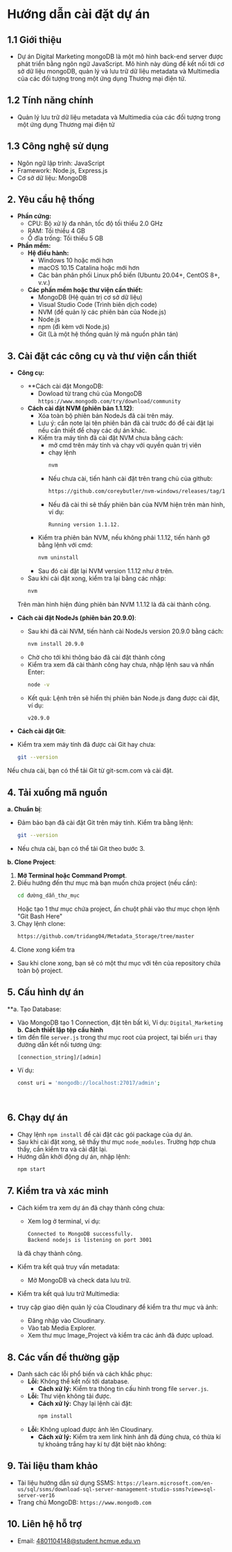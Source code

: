# **Hướng dẫn cài đặt dự án**

## **1.1 Giới thiệu**
- Dự án Digital Marketing mongoDB là một mô hình back-end server được phát triển bằng ngôn ngữ JavaScript.
  Mô hình này dùng để kết nối tới cơ sở dữ liệu mongoDB, quản lý và lưu trữ dữ liệu metadata và Multimedia của các đối tượng trong một ứng dụng Thương mại điện tử.
## **1.2 Tính năng chính**
- Quản lý lưu trữ dữ liệu metadata và Multimedia của các đối tượng trong một ứng dụng Thương mại điện tử

## **1.3 Công nghệ sử dụng**
- Ngôn ngữ lập trình: JavaScript
- Framework: Node.js, Express.js
- Cơ sở dữ liệu: MongoDB

## **2. Yêu cầu hệ thống**
- **Phần cứng:**
  - CPU: Bộ xử lý đa nhân, tốc độ tối thiểu 2.0 GHz
  - RAM: Tối thiểu 4 GB
  - Ổ đĩa trống: Tối thiểu 5 GB
- **Phần mềm:**
  - **Hệ điều hành:**
    - Windows 10 hoặc mới hơn
    - macOS 10.15 Catalina hoặc mới hơn
    - Các bản phân phối Linux phổ biến (Ubuntu 20.04+, CentOS 8+, v.v.)
  - **Các phần mềm hoặc thư viện cần thiết:**
    - MongoDB (Hệ quản trị cơ sở dữ liệu)
    - Visual Studio Code (Trình biên dịch code)
    - NVM (để quản lý các phiên bản của Node.js)
    - Node.js
    - npm (đi kèm với Node.js)
    - Git (Là một hệ thống quản lý mã nguồn phân tán)
## **3. Cài đặt các công cụ và thư viện cần thiết**

- **Công cụ:**
  - **Cách cài đặt MongoDB:
    - Dowload từ trang chủ của MongoDB `https://www.mongodb.com/try/download/community`
  - **Cách cài đặt NVM (phiên bản 1.1.12)**:
    - Xóa toàn bộ phiên bản NodeJs đã cài trên máy.
    - Lưu ý: cần note lại tên phiên bản đã cài trước đó để cài đặt lại nếu cần thiết để chạy các dự án khác.
    - Kiểm tra máy tính đã cài đặt NVM chưa bằng cách:
      - mở cmd trên máy tính và chạy với quyền quản trị viên
      - chạy lệnh
         ```bash
        nvm
      - Nếu chưa cài, tiến hành cài đặt trên trang chủ của github:
         ```bash
        https://github.com/coreybutler/nvm-windows/releases/tag/1.1.12
      - Nếu đã cài thì sẽ thấy phiên bản của NVM hiện trên màn hình,
        ví dụ:
        ```env
        Running version 1.1.12.
    - Kiểm tra phiên bản NVM, nếu không phải 1.1.12, tiến hành gỡ bằng lệnh với cmd:
         ```bash
        nvm uninstall
    - Sau đó cài đặt lại NVM version 1.1.12 như ở trên.
  - Sau khi cài đặt xong, kiểm tra lại bằng các nhập:
    ```bash
    nvm
  Trên màn hình hiện đúng phiên bản NVM 1.1.12 là đã cài thành công.

  
 - **Cách cài đặt NodeJs (phiên bản 20.9.0)**:
    - Sau khi đã cài NVM, tiến hành cài NodeJs version 20.9.0 bằng cách:
      ```bash
      nvm install 20.9.0

    - Chờ cho tới khi thông báo đã cài đặt thành công
    - Kiểm tra xem đã cài thành công hay chưa, nhập lệnh sau và nhấn Enter:
      ```bash
      node -v
    - Kết quả: Lệnh trên sẽ hiển thị phiên bản Node.js đang được cài đặt, ví dụ:
      ```bash
      v20.9.0
- **Cách cài đặt Git**:
- Kiểm tra xem máy tính đã được cài Git hay chưa:
  ```bash
  git --version
Nếu chưa cài, bạn có thể tải Git từ git-scm.com và cài đặt.


## **4. Tải xuống mã nguồn**
**a. Chuẩn bị**:
- Đảm bảo bạn đã cài đặt Git trên máy tính. Kiểm tra bằng lệnh:
  ```bash
  git --version
- Nếu chưa cài, bạn có thể tải Git theo bước 3.

**b. Clone Project**:

1. **Mở Terminal hoặc Command Prompt**.
2. Điều hướng đến thư mục mà bạn muốn chứa project (nếu cần):
   ```bash
   cd đường_dẫn_thư_mục
   ```
   Hoặc tạo 1 thư mục chứa project, ấn chuột phải vào thư mục chọn lệnh "Git Bash Here"
3. Chạy lệnh clone:
   ```bash
   https://github.com/tridang04/Metadata_Storage/tree/master
   ```
4. Clone xong kiểm tra
- Sau khi clone xong, bạn sẽ có một thư mục với tên của repository chứa toàn bộ project.

## **5. Cấu hình dự án**
**a. Tạo Database: 
  - Vào MongoDB tạo 1 Connection, đặt tên bất kì, Ví dụ: `Digital_Marketing`
**b. Cách thiết lập tệp cấu hình**
   - tìm đến file `server.js` trong thư mục root của project, tại biến `uri` thay đường dẫn kết nối tương ứng:
     ```bash
     [connection_string]/[admin]
   - Ví dụ:
     ```bash
     const uri = 'mongodb://localhost:27017/admin';
           
  
## **6. Chạy dự án**
- Chạy lệnh `npm install` để cài đặt các gói package của dự án.
- Sau khi cài đặt xong, sẽ thấy thư mục `node_modules`. Trường hợp chưa thấy, cần kiểm tra và cài đặt lại.
- Hướng dẫn khởi động dự án, nhập lệnh:
    ```bash
    npm start
    ```
## **7. Kiểm tra và xác minh**

- Cách kiểm tra xem dự án đã chạy thành công chưa:
  - Xem log ở terminal, ví dụ:
    ```bash
    Connected to MongoDB successfully.
    Backend nodejs is listening on port 3001
  là đã chạy thành công.
- Kiểm tra kết quả truy vấn metadata:
  - Mở MongoDB và check data lưu trữ.
 
- Kiểm tra kết quả lưu trữ Multimedia:
- truy cập giao diện quản lý của Cloudinary để kiểm tra thư mục và ảnh:
  - Đăng nhập vào Cloudinary.
  - Vào tab Media Explorer.
  - Xem thư mục Image_Project và kiểm tra các ảnh đã được upload.
  

## **8. Các vấn đề thường gặp**
- Danh sách các lỗi phổ biến và cách khắc phục:
  - **Lỗi:** Không thể kết nối tới database.
    - **Cách xử lý:** Kiểm tra thông tin cấu hình trong file `server.js`.
  - **Lỗi:** Thư viện không tải được.
    - **Cách xử lý:** Chạy lại lệnh cài đặt:
      ```bash
      npm install
      ```
  - **Lỗi:** Không upload được ảnh lên Cloudinary.
      - **Cách xử lý:** Kiểm tra xem link hình ảnh đã đúng chưa, có thừa kí tự khoảng trắng hay kí tự đặt biệt nào không:
       
## **9. Tài liệu tham khảo**

- Tài liệu hướng dẫn sử dụng SSMS: `https://learn.microsoft.com/en-us/sql/ssms/download-sql-server-management-studio-ssms?view=sql-server-ver16`
- Trang chủ MongoDB: `https://www.mongodb.com`

## **10. Liên hệ hỗ trợ**
- Email: 4801104148@student.hcmue.edu.vn
